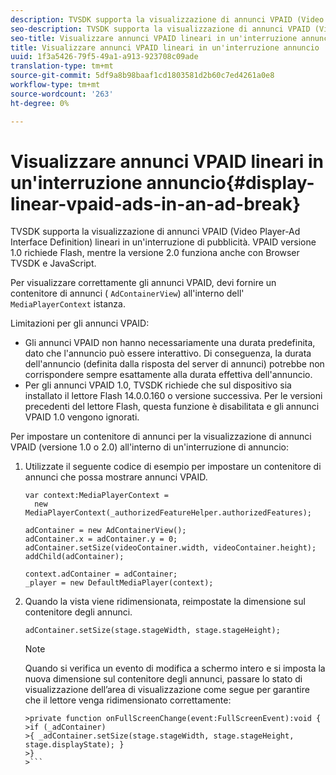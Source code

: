 ```yaml
---
description: TVSDK supporta la visualizzazione di annunci VPAID (Video Player-Ad Interface Definition) lineari in un'interruzione di pubblicità. VPAID versione 1.0 richiede Flash, mentre la versione 2.0 funziona anche con Browser TVSDK e JavaScript.
seo-description: TVSDK supporta la visualizzazione di annunci VPAID (Video Player-Ad Interface Definition) lineari in un'interruzione di pubblicità. VPAID versione 1.0 richiede Flash, mentre la versione 2.0 funziona anche con Browser TVSDK e JavaScript.
seo-title: Visualizzare annunci VPAID lineari in un'interruzione annuncio
title: Visualizzare annunci VPAID lineari in un'interruzione annuncio
uuid: 1f3a5426-79f5-49a1-a913-923708c09ade
translation-type: tm+mt
source-git-commit: 5df9a8b98baaf1cd1803581d2b60c7ed4261a0e8
workflow-type: tm+mt
source-wordcount: '263'
ht-degree: 0%

---
```



# Visualizzare annunci VPAID lineari in un&#39;interruzione annuncio{#display-linear-vpaid-ads-in-an-ad-break}

TVSDK supporta la visualizzazione di annunci VPAID (Video Player-Ad Interface Definition) lineari in un&#39;interruzione di pubblicità. VPAID versione 1.0 richiede Flash, mentre la versione 2.0 funziona anche con Browser TVSDK e JavaScript.

Per visualizzare correttamente gli annunci VPAID, devi fornire un contenitore di annunci ( `AdContainerView`) all&#39;interno dell&#39; `MediaPlayerContext` istanza.

Limitazioni per gli annunci VPAID:

* Gli annunci VPAID non hanno necessariamente una durata predefinita, dato che l&#39;annuncio può essere interattivo. Di conseguenza, la durata dell&#39;annuncio (definita dalla risposta del server di annunci) potrebbe non corrispondere sempre esattamente alla durata effettiva dell&#39;annuncio.
* Per gli annunci VPAID 1.0, TVSDK richiede che sul dispositivo sia installato il lettore Flash 14.0.0.160 o versione successiva. Per le versioni precedenti del lettore Flash, questa funzione è disabilitata e gli annunci VPAID 1.0 vengono ignorati.

Per impostare un contenitore di annunci per la visualizzazione di annunci VPAID (versione 1.0 o 2.0) all&#39;interno di un&#39;interruzione di annuncio:

1. Utilizzate il seguente codice di esempio per impostare un contenitore di annunci che possa mostrare annunci VPAID.

   ```
   var context:MediaPlayerContext =  
     new MediaPlayerContext(_authorizedFeatureHelper.authorizedFeatures); 
   
   adContainer = new AdContainerView(); 
   adContainer.x = adContainer.y = 0; 
   adContainer.setSize(videoContainer.width, videoContainer.height); 
   addChild(adContainer); 
   
   context.adContainer = adContainer; 
   _player = new DefaultMediaPlayer(context);
   ```

1. Quando la vista viene ridimensionata, reimpostate la dimensione sul contenitore degli annunci.

   ```
   adContainer.setSize(stage.stageWidth, stage.stageHeight);
   ```

   >[!NOTE]
   >
   >Quando si verifica un evento di modifica a schermo intero e si imposta la nuova dimensione sul contenitore degli annunci, passare lo stato di visualizzazione dell’area di visualizzazione come segue per garantire che il lettore venga ridimensionato correttamente:
   >
   >
   ```
   >private function onFullScreenChange(event:FullScreenEvent):void { 
   >if (_adContainer) 
   >{ _adContainer.setSize(stage.stageWidth, stage.stageHeight, stage.displayState); } 
   >}
   >```

